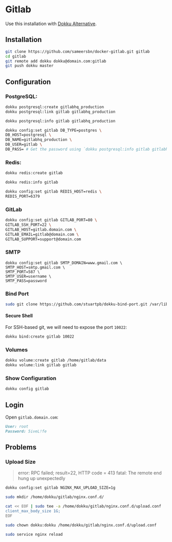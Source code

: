 # Gitlab

Use this installation with [Dokku Alternative](https://github.com/dokku-alt/dokku-alt).

## Installation

```sh
git clone https://github.com/sameersbn/docker-gitlab.git gitlab
cd gitlab
git remote add dokku dokku@domain.com:gitlab
git push dokku master
```

## Configuration

### PostgreSQL:

```sh
dokku postgresql:create gitlabhq_production
dokku postgresql:link gitlab gitlabhq_production
```

```sh
dokku postgresql:info gitlab gitlabhq_production
```

```sh
dokku config:set gitlab DB_TYPE=postgres \
DB_HOST=postgresql \
DB_NAME=gitlabhq_production \
DB_USER=gitlab \
DB_PASS= # Get the password using `dokku postgresql:info gitlab gitlabhq_production` command.
```

### Redis:

```sh
dokku redis:create gitlab
```

```sh
dokku redis:info gitlab
```

```sh
dokku config:set gitlab REDIS_HOST=redis \
REDIS_PORT=6379
```

### GitLab

```sh
dokku config:set gitlab GITLAB_PORT=80 \
GITLAB_SSH_PORT=22 \
GITLAB_HOST=gitlab.domain.com \
GITLAB_EMAIL=gitlab@domain.com \
GITLAB_SUPPORT=support@domain.com
```

### SMTP

```smtp
dokku config:set gitlab SMTP_DOMAIN=www.gmail.com \
SMTP_HOST=smtp.gmail.com \
SMTP_PORT=587 \
SMTP_USER=username \
SMTP_PASS=password
```

### Bind Port

```sh
sudo git clone https://github.com/stuartpb/dokku-bind-port.git /var/lib/dokku-alt/plugins/bind-port
```

#### Secure Shell

For SSH-based git, we will need to expose the port `10022`:

```sh
dokku bind:create gitlab 10022
```

### Volumes

```sh
dokku volume:create gitlab /home/gitlab/data
dokku volume:link gitlab gitlab
```

### Show Configuration

```sh
dokku config gitlab
```

## Login

Open `gitlab.domain.com`:

```md
User: root
Password: 5iveL!fe
```

## Problems

### Upload Size

> error: RPC failed; result=22, HTTP code = 413
> fatal: The remote end hung up unexpectedly

```sh
dokku config:set gitlab NGINX_MAX_UPLOAD_SIZE=1g
```

```sh
sudo mkdir /home/dokku/gitlab/nginx.conf.d/

cat << EOF | sudo tee -a /home/dokku/gitlab/nginx.conf.d/upload.conf
client_max_body_size 1G;
EOF

sudo chown dokku:dokku /home/dokku/gitlab/nginx.conf.d/upload.conf

sudo service nginx reload
```

